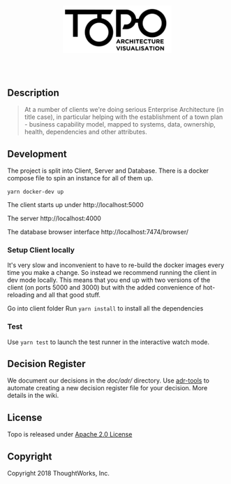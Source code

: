 <p align="center">
  <img align="center" src="client/src/resources/img/Topo-02.png" width="250" alt="TOPO" />
</p>
<br/>
<br/>


## Description
> At a number of clients we're doing serious Enterprise Architecture (in title case), in particular helping with the establishment of a town plan - business capability model, mapped to systems, data, ownership, health, dependencies and other attributes.

## Development
The project is split into Client, Server and Database. There is a docker compose file to spin an instance for all of them up.
```
yarn docker-dev up
``` 
The client starts up under http://localhost:5000

The server http://localhost:4000

The database browser interface http://localhost:7474/browser/

### Setup Client locally 
It's very slow and inconvenient to have to re-build the docker images every time
you make a change. So instead we recommend running the client in dev mode
locally. This means that you end up with two versions of the client (on ports
5000 and 3000) but with the added convenience of hot-reloading and all that
good stuff.

Go into client folder
Run `yarn install` to install all the dependencies

### Test
Use `yarn test` to launch the test runner in the interactive watch mode.

## Decision Register

We document our decisions in the *doc/adr/* directory. Use [adr-tools](https://github.com/npryce/adr-tools) to automate creating a new decision register file for your decision. More details in the wiki.

## License

Topo is released under [Apache 2.0 License](https://www.apache.org/licenses/LICENSE-2.0)

## Copyright

Copyright 2018 ThoughtWorks, Inc.
